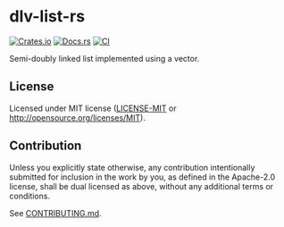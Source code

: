 # dlv-list-rs

[![Crates.io](https://img.shields.io/crates/v/dlv-list.svg)](https://crates.io/crates/dlv-list)
[![Docs.rs](https://docs.rs/dlv-list/badge.svg)](https://docs.rs/dlv_list)
[![CI](https://github.com/sgodwincs/dlv-list-rs/workflows/CI/badge.svg)](https://github.com/sgodwincs/dlv-list-rs/actions)

Semi-doubly linked list implemented using a vector.

## License

Licensed under MIT license ([LICENSE-MIT](LICENSE-MIT) or http://opensource.org/licenses/MIT).

## Contribution

Unless you explicitly state otherwise, any contribution intentionally submitted for inclusion in the work by you, as
defined in the Apache-2.0 license, shall be dual licensed as above, without any additional terms or conditions.

See [CONTRIBUTING.md](CONTRIBUTING.md).

